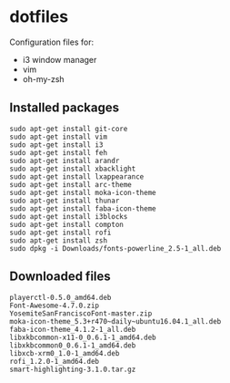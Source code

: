 # dotfiles

Configuration files for:
* i3 window manager
* vim
* oh-my-zsh

## Installed packages

    sudo apt-get install git-core
    sudo apt-get install vim
    sudo apt-get install i3
    sudo apt-get install feh
    sudo apt-get install arandr
    sudo apt-get install xbacklight
    sudo apt-get install lxappearance
    sudo apt-get install arc-theme
    sudo apt-get install moka-icon-theme
    sudo apt-get install thunar
    sudo apt-get install faba-icon-theme
    sudo apt-get install i3blocks
    sudo apt-get install compton
    sudo apt-get install rofi
    sudo apt-get install zsh
    sudo dpkg -i Downloads/fonts-powerline_2.5-1_all.deb

## Downloaded files

    playerctl-0.5.0_amd64.deb
    Font-Awesome-4.7.0.zip
    YosemiteSanFranciscoFont-master.zip
    moka-icon-theme_5.3+r470~daily~ubuntu16.04.1_all.deb
    faba-icon-theme_4.1.2-1_all.deb
    libxkbcommon-x11-0_0.6.1-1_amd64.deb
    libxkbcommon0_0.6.1-1_amd64.deb
    libxcb-xrm0_1.0-1_amd64.deb
    rofi_1.2.0-1_amd64.deb
    smart-highlighting-3.1.0.tar.gz

